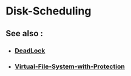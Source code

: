 # Disk-Scheduling


## See also :
 * ### [DeadLock](https://github.com/MarwanaMostafa/DeadLock)

 * ### [Virtual-File-System-with-Protection](https://github.com/MarwanaMostafa/Virtual-File-System-with-Protection)
